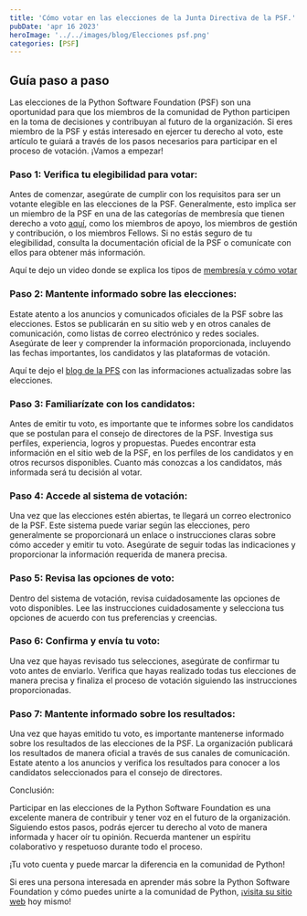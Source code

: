 ```yaml
---
title: 'Cómo votar en las elecciones de la Junta Directiva de la PSF.'
pubDate: 'apr 16 2023'
heroImage: '../../images/blog/Elecciones psf.png'
categories: [PSF]
---
```


## Guía paso a paso

Las elecciones de la Python Software Foundation (PSF) son una oportunidad para que los miembros de la comunidad de Python participen en la toma de decisiones y contribuyan al futuro de la organización. Si eres miembro de la PSF y estás interesado en ejercer tu derecho al voto, este artículo te guiará a través de los pasos necesarios para participar en el proceso de votación. ¡Vamos a empezar!

### Paso 1: Verifica tu elegibilidad para votar:

Antes de comenzar, asegúrate de cumplir con los requisitos para ser un votante elegible en las elecciones de la PSF. Generalmente, esto implica ser un miembro de la PSF en una de las categorías de membresía que tienen derecho a voto [<u>aquí</u>](https://dennyperez.dev/blog/membresias-de-psf/), como los miembros de apoyo, los miembros de gestión y contribución, o los miembros Fellows. Si no estás seguro de tu elegibilidad, consulta la documentación oficial de la PSF o comunícate con ellos para obtener más información.  
  
Aquí te dejo un video donde se explica los tipos de [<u>membresía y cómo votar</u>](https://youtu.be/t4Km71HR2MQ)

### Paso 2: Mantente informado sobre las elecciones:

Estate atento a los anuncios y comunicados oficiales de la PSF sobre las elecciones. Estos se publicarán en su sitio web y en otros canales de comunicación, como listas de correo electrónico y redes sociales. Asegúrate de leer y comprender la información proporcionada, incluyendo las fechas importantes, los candidatos y las plataformas de votación.

Aquí te dejo el [<u>blog de la PFS</u>](https://discuss.python.org/t/psf-board-election-dates-for-2023/26699) con las informaciones actualizadas sobre las elecciones.

### Paso 3: Familiarízate con los candidatos:

Antes de emitir tu voto, es importante que te informes sobre los candidatos que se postulan para el consejo de directores de la PSF. Investiga sus perfiles, experiencia, logros y propuestas. Puedes encontrar esta información en el sitio web de la PSF, en los perfiles de los candidatos y en otros recursos disponibles. Cuanto más conozcas a los candidatos, más informada será tu decisión al votar.

### Paso 4: Accede al sistema de votación:

Una vez que las elecciones estén abiertas, te llegará un correo electronico de la PSF. Este sistema puede variar según las elecciones, pero generalmente se proporcionará un enlace o instrucciones claras sobre cómo acceder y emitir tu voto. Asegúrate de seguir todas las indicaciones y proporcionar la información requerida de manera precisa.

### Paso 5: Revisa las opciones de voto:

Dentro del sistema de votación, revisa cuidadosamente las opciones de voto disponibles. Lee las instrucciones cuidadosamente y selecciona tus opciones de acuerdo con tus preferencias y creencias.

### Paso 6: Confirma y envía tu voto:

Una vez que hayas revisado tus selecciones, asegúrate de confirmar tu voto antes de enviarlo. Verifica que hayas realizado todas tus elecciones de manera precisa y finaliza el proceso de votación siguiendo las instrucciones proporcionadas.

### Paso 7: Mantente informado sobre los resultados:

Una vez que hayas emitido tu voto, es importante mantenerse informado sobre los resultados de las elecciones de la PSF. La organización publicará los resultados de manera oficial a través de sus canales de comunicación. Estate atento a los anuncios y verifica los resultados para conocer a los candidatos seleccionados para el consejo de directores.

Conclusión:

Participar en las elecciones de la Python Software Foundation es una excelente manera de contribuir y tener voz en el futuro de la organización. Siguiendo estos pasos, podrás ejercer tu derecho al voto de manera informada y hacer oír tu opinión. Recuerda mantener un espíritu colaborativo y respetuoso durante todo el proceso.

¡Tu voto cuenta y puede marcar la diferencia en la comunidad de Python!

Si eres una persona interesada en aprender más sobre la Python Software Foundation y cómo puedes unirte a la comunidad de Python, ¡[<u>visita su sitio web</u>](https://www.python.org/psf/about/) hoy mismo!

